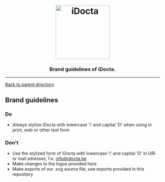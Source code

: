 <h1 align="center">
    <a href="https://www.idocta.be"><img src="https://raw.githubusercontent.com/idocta/brand-guide/master/logo/standard/light.svg" width="175px" alt="iDocta"></a>
</h1>
 
<h3 align="center">Brand guidelines of iDocta.</h3>

---

[Back to parent directory](https://github.com/iDocta/brand-guide)

## Brand guidelines

### Do

- Always stylize iDocta with lowercase 'i' and capital 'D' when using in print, web or other text form

### Don't

- Use the stylized form of iDocta with lowercase 'i' and capital 'D' in URI or mail adresses, f.e. info@idocta.be
- Make changes to the logos provided here
- Make exports of our .svg source file, use exports provided in this repository

